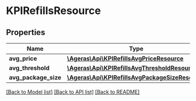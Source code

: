 # KPIRefillsResource

## Properties
Name | Type | Description | Notes
------------ | ------------- | ------------- | -------------
**avg_price** | [**\Ageras\Api\KPIRefillsAvgPriceResource**](KPIRefillsAvgPriceResource.md) |  | [optional] 
**avg_threshold** | [**\Ageras\Api\KPIRefillsAvgThresholdResource**](KPIRefillsAvgThresholdResource.md) |  | [optional] 
**avg_package_size** | [**\Ageras\Api\KPIRefillsAvgPackageSizeResource**](KPIRefillsAvgPackageSizeResource.md) |  | [optional] 

[[Back to Model list]](../README.md#documentation-for-models) [[Back to API list]](../README.md#documentation-for-api-endpoints) [[Back to README]](../README.md)


